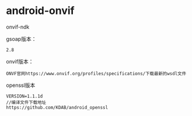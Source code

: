 # android-onvif
onvif-ndk

gsoap版本：

```
2.8
```

onvif版本：

```
ONVF官网https://www.onvif.org/profiles/specifications/下载最新的wsdl文件
```

openssl版本

```
VERSION=1.1.1d
//编译文件下载地址
https://github.com/KDAB/android_openssl
```

